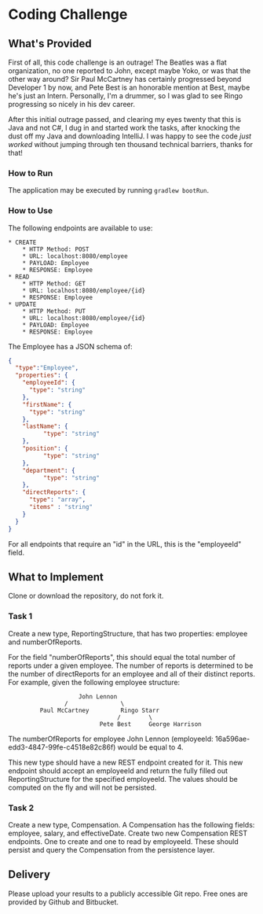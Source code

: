 # Coding Challenge
## What's Provided

First of all, this code challenge is an outrage! 
The Beatles was a flat organization, no one reported to John, except maybe Yoko, 
or was that the other way around? Sir Paul McCartney has certainly progressed beyond
Developer 1 by now, and Pete Best is an honorable mention at Best, maybe he's just an Intern.
Personally, I'm a drummer, so I was glad to see Ringo progressing so nicely in his dev career.

After this initial outrage passed, and clearing my eyes twenty that this is Java and not C#, 
I dug in and started work the tasks, after knocking the dust off my Java and downloading 
IntelliJ.  I was happy to see the code *just worked* without jumping through ten 
thousand technical barriers, thanks for that! 





### How to Run
The application may be executed by running `gradlew bootRun`.

### How to Use
The following endpoints are available to use:
```
* CREATE
    * HTTP Method: POST 
    * URL: localhost:8080/employee
    * PAYLOAD: Employee
    * RESPONSE: Employee
* READ
    * HTTP Method: GET 
    * URL: localhost:8080/employee/{id}
    * RESPONSE: Employee
* UPDATE
    * HTTP Method: PUT 
    * URL: localhost:8080/employee/{id}
    * PAYLOAD: Employee
    * RESPONSE: Employee
```
The Employee has a JSON schema of:
```json
{
  "type":"Employee",
  "properties": {
    "employeeId": {
      "type": "string"
    },
    "firstName": {
      "type": "string"
    },
    "lastName": {
          "type": "string"
    },
    "position": {
          "type": "string"
    },
    "department": {
          "type": "string"
    },
    "directReports": {
      "type": "array",
      "items" : "string"
    }
  }
}
```
For all endpoints that require an "id" in the URL, this is the "employeeId" field.

## What to Implement
Clone or download the repository, do not fork it.

### Task 1
Create a new type, ReportingStructure, that has two properties: employee and numberOfReports.

For the field "numberOfReports", this should equal the total number of reports under a given employee. The number of 
reports is determined to be the number of directReports for an employee and all of their distinct reports. For example, 
given the following employee structure:
```
                    John Lennon
                /               \
         Paul McCartney         Ringo Starr
                               /        \
                          Pete Best     George Harrison
```
The numberOfReports for employee John Lennon (employeeId: 16a596ae-edd3-4847-99fe-c4518e82c86f) would be equal to 4. 

This new type should have a new REST endpoint created for it. This new endpoint should accept an employeeId and return 
the fully filled out ReportingStructure for the specified employeeId. The values should be computed on the fly and will 
not be persisted.

### Task 2
Create a new type, Compensation. A Compensation has the following fields: employee, salary, and effectiveDate. Create 
two new Compensation REST endpoints. One to create and one to read by employeeId. These should persist and query the 
Compensation from the persistence layer.

## Delivery
Please upload your results to a publicly accessible Git repo. Free ones are provided by Github and Bitbucket.
